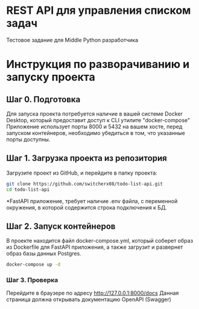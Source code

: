 # REST API для управления списком задач
Тестовое задание для Middle Python разработчика 
# Инструкция по разворачиванию и запуску проекта
## Шаг 0. Подготовка
Для запуска проекта потребуется наличие в вашей системе Docker Desktop, который предоставит доступ к CLI утилите "docker-compose"
Приложение использует порты 8000 и 5432 на вашем хосте, перед запуском контейнеров, 
необходимо убедиться в том, что указанные порты доступны.

## Шаг 1. Загрузка проекта из репозитория
Загрузите проект из GitHub, и перейдите в папку проекта:
```bash
git clone https://github.com/switcherx08/todo-list-api.git
cd todo-list-api
```

*FastAPI приложение, требует наличие .env файла, с переменной окружения, в которой содержится строка подключения к БД.


## Шаг 2. Запуск контейнеров
В проекте находится файл docker-compose.yml, который соберет образ из Dockerfile для FastAPI приложения, а также загрузит и развернет образ базы данных Postgres.

```bash
docker-compose up -d 
```

### Шаг 3. Проверка
Перейдите в браузере по адресу http://127.0.0.1:8000/docs
Данная страница должна открывать документацию OpenAPI (Swagger)


